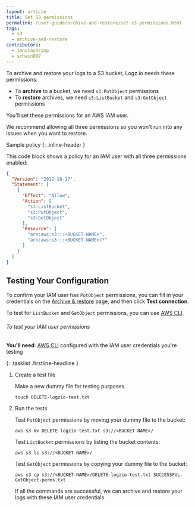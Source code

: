 ```yaml
---
layout: article
title: Set S3 permissions
permalink: /user-guide/archive-and-restore/set-s3-permissions.html
tags:
  - s3
  - archive-and-restore
contributors:
  - imnotashrimp
  - schwin007
---
```


To archive and restore your logs to a S3 bucket,
Logz.io needs these permissions:

* To **archive** to a bucket, we need `s3:PutObject` permissions
* To **restore** archives, we need `s3:ListBucket` and `s3:GetObject` permissions

You'll set these permissions for an AWS IAM user.

<div class="info-box tip">
  We recommend allowing all three permissions so you won't run into any issues when you want to restore.
</div>

Sample policy
{: .inline-header }

This code block shows a policy for an IAM user with all three permissions enabled:

```json
{
  "Version": "2012-10-17",
  "Statement": [
    {
      "Effect": "Allow",
      "Action": [
        "s3:ListBucket",
        "s3:PutObject",
        "s3:GetObject"
      ],
      "Resource": [
        "arn:aws:s3:::<BUCKET-NAME>",
        "arn:aws:s3:::<BUCKET-NAME>/*"
      ]
    }
  ]
}
```

## Testing Your Configuration

To confirm your IAM user has `PutObject` permissions,
you can fill in your credentials on the [Archive & restore](https://app.logz.io/#/dashboard/tools/archive-and-restore) page,
and then click **Test connection**.

To test for `ListBucket` and `GetObject` permissions, you can use [AWS CLI](https://docs.aws.amazon.com/cli/latest/userguide/cli-chap-install.html).

###### To test your IAM user permissions

**You'll need**:
[AWS CLI](https://docs.aws.amazon.com/cli/latest/userguide/cli-chap-install.html) configured with the IAM user credentials you're testing

{: .tasklist .firstline-headline }
1. Create a test file

    Make a new dummy file for testing purposes.

    ```shell
    touch DELETE-logzio-test.txt
    ```

2. Run the tests

    Test `PutObject` permissions by moving your dummy file to the bucket:

    ```shell
    aws s3 mv DELETE-logzio-test.txt s3://<BUCKET-NAME>/
    ```

    Test `ListBucket` permissions by listing the bucket contents:

    ```shell
    aws s3 ls s3://<BUCKET-NAME>/
    ```

    Test `GetObject` permissions by copying your dummy file to the bucket:

    ```shell
    aws s3 cp s3://<BUCKET-NAME>/DELETE-logzio-test.txt SUCCESSFUL-GetObject-perms.txt
    ```

    If all the commands are successful, we can archive and restore your logs with these IAM user credentials.